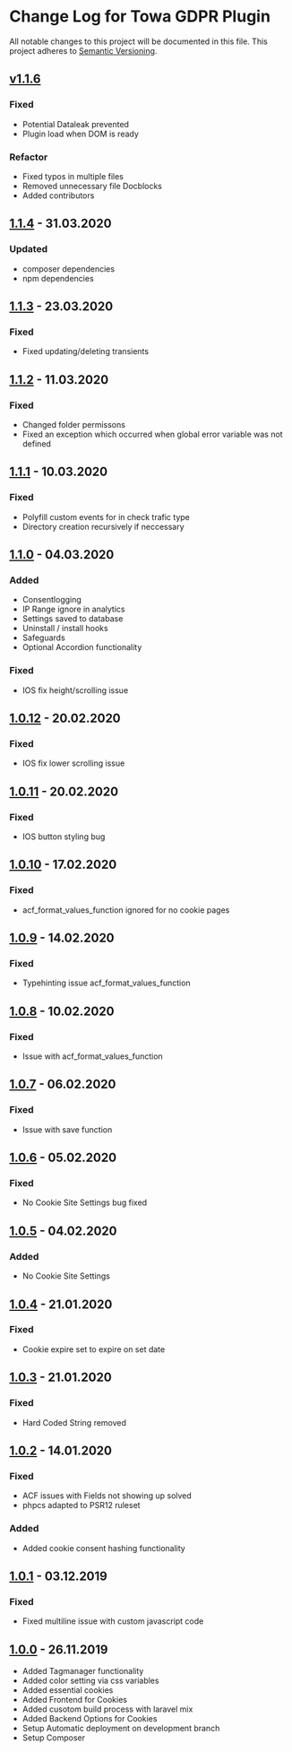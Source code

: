 # Change Log for Towa GDPR Plugin

All notable changes to this project will be documented in this file.
This project adheres to [Semantic Versioning](http://semver.org/).

## [v1.1.6]

### Fixed

- Potential Dataleak prevented
- Plugin load when DOM is ready

### Refactor

- Fixed typos in multiple files
- Removed unnecessary file Docblocks
- Added contributors

## [1.1.4](https://github.com/towa-digital/towa-gdpr-plugin/tree/1.1.4) - 31.03.2020

### Updated

- composer dependencies
- npm dependencies

## [1.1.3](https://github.com/towa-digital/towa-gdpr-plugin/tree/1.1.3) - 23.03.2020

### Fixed
- Fixed updating/deleting transients

## [1.1.2](https://github.com/towa-digital/towa-gdpr-plugin/tree/1.1.2) - 11.03.2020

### Fixed
- Changed folder permissons
- Fixed an exception which occurred when global error variable was not defined 

## [1.1.1](https://github.com/towa-digital/towa-gdpr-plugin/tree/1.1.1) - 10.03.2020

### Fixed

- Polyfill custom events for in check trafic type
- Directory creation recursively if neccessary

## [1.1.0](https://github.com/towa-digital/towa-gdpr-plugin/tree/1.1.0) - 04.03.2020

### Added

- Consentlogging
- IP Range ignore in analytics
- Settings saved to database
- Uninstall / install hooks
- Safeguards
- Optional Accordion functionality

### Fixed

- IOS fix height/scrolling issue

## [1.0.12](https://github.com/towa-digital/towa-gdpr-plugin/tree/1.0.12) - 20.02.2020

### Fixed

- IOS fix lower scrolling issue

## [1.0.11](https://github.com/towa-digital/towa-gdpr-plugin/tree/1.0.11) - 20.02.2020

### Fixed

- IOS button styling bug

## [1.0.10](https://github.com/towa-digital/towa-gdpr-plugin/tree/1.0.10) - 17.02.2020

### Fixed

- acf_format_values_function ignored for no cookie pages

## [1.0.9](https://github.com/towa-digital/towa-gdpr-plugin/tree/1.0.9) - 14.02.2020

### Fixed

- Typehinting issue acf_format_values_function

## [1.0.8](https://github.com/towa-digital/towa-gdpr-plugin/tree/1.0.8) - 10.02.2020

### Fixed

- Issue with acf_format_values_function

## [1.0.7](https://github.com/towa-digital/towa-gdpr-plugin/tree/1.0.7) - 06.02.2020

### Fixed

- Issue with save function

## [1.0.6](https://github.com/towa-digital/towa-gdpr-plugin/tree/1.0.6) - 05.02.2020

### Fixed

- No Cookie Site Settings bug fixed

## [1.0.5](https://github.com/towa-digital/towa-gdpr-plugin/tree/1.0.5) - 04.02.2020

### Added

- No Cookie Site Settings

## [1.0.4](https://github.com/towa-digital/towa-gdpr-plugin/tree/1.0.4) - 21.01.2020

### Fixed

- Cookie expire set to expire on set date

## [1.0.3](https://github.com/towa-digital/towa-gdpr-plugin/tree/1.0.3) - 21.01.2020

### Fixed

- Hard Coded String removed

## [1.0.2](https://github.com/towa-digital/towa-gdpr-plugin/tree/1.0.2) - 14.01.2020

### Fixed

- ACF issues with Fields not showing up solved
- phpcs adapted to PSR12 ruleset

### Added

- Added cookie consent hashing functionality

## [1.0.1](https://github.com/towa-digital/towa-gdpr-plugin/tree/1.0.1) - 03.12.2019

### Fixed

- Fixed multiline issue with custom javascript code

## [1.0.0](https://github.com/towa-digital/towa-gdpr-plugin/tree/1.0.0) - 26.11.2019

- Added Tagmanager functionality
- Added color setting via css variables
- Added essential cookies
- Added Frontend for Cookies
- Added cusotom build process with laravel mix
- Added Backend Options for Cookies
- Setup Automatic deployment on development branch
- Setup Composer


[v1.1.6]: https://github.com/towa-digital/towa-gdpr-plugin/tree/v1.1.6
